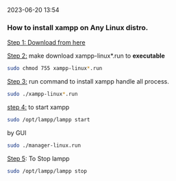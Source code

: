 2023-06-20 13:54

### How to install xampp on Any Linux distro.

<u>Step 1: </u> [Download from here ](https://sourceforge.net/projects/xampp/files/XAMPP%20Linux/)


<u>Step 2:</u> make download xampp-linux*.run to **executable**

```bash
sudo chmod 755 xampp-linux*.run
```

<u>Step 3:</u> run command to install xampp handle all process.

```bash
sudo ./xampp-linux*.run
```

<u>step 4:</u> to start xampp

```bash
sudo /opt/lampp/lampp start
```

by GUI

```bash
sudo ./manager-linux.run
```

<u>Step 5</u>: To Stop lampp

```bash
sudo /opt/lampp/lampp stop
```

